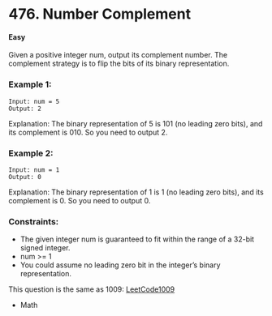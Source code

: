 # 476. Number Complement
#### Easy

Given a positive integer num, output its complement number. The complement strategy is to flip the bits of its binary representation.

 
### Example 1:

```
Input: num = 5
Output: 2
```
Explanation: The binary representation of 5 is 101 (no leading zero bits), and its complement is 010. So you need to output 2.

### Example 2:

```
Input: num = 1
Output: 0
```
Explanation: The binary representation of 1 is 1 (no leading zero bits), and its complement is 0. So you need to output 0.
 

### Constraints:

- The given integer num is guaranteed to fit within the range of a 32-bit signed integer.
- num >= 1
- You could assume no leading zero bit in the integer’s binary representation.

This question is the same as 1009: [LeetCode1009](https://leetcode.com/problems/complement-of-base-10-integer/)

* Math